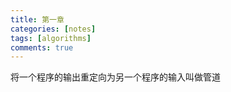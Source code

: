 ```yaml
---
title: 第一章
categories: [notes]
tags: [algorithms]
comments: true
---
```


将一个程序的输出重定向为另一个程序的输入叫做管道

